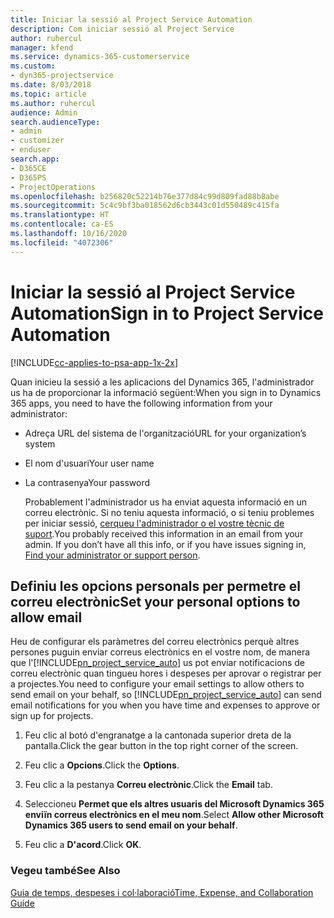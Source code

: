 ```yaml
---
title: Iniciar la sessió al Project Service Automation
description: Com iniciar sessió al Project Service
author: ruhercul
manager: kfend
ms.service: dynamics-365-customerservice
ms.custom:
- dyn365-projectservice
ms.date: 8/03/2018
ms.topic: article
ms.author: ruhercul
audience: Admin
search.audienceType:
- admin
- customizer
- enduser
search.app:
- D365CE
- D365PS
- ProjectOperations
ms.openlocfilehash: b256820c52214b76e377d84c99d809fad88b8abe
ms.sourcegitcommit: 5c4c9bf3ba018562d6cb3443c01d550489c415fa
ms.translationtype: HT
ms.contentlocale: ca-ES
ms.lasthandoff: 10/16/2020
ms.locfileid: "4072306"
---
```

# <a name="sign-in-to-project-service-automation"></a><span data-ttu-id="fc9a1-103">Iniciar la sessió al Project Service Automation</span><span class="sxs-lookup"><span data-stu-id="fc9a1-103">Sign in to Project Service Automation</span></span>

[!INCLUDE[cc-applies-to-psa-app-1x-2x](../includes/cc-applies-to-psa-app-1x-2x.md)]

<span data-ttu-id="fc9a1-104">Quan inicieu la sessió a les aplicacions del Dynamics 365, l'administrador us ha de proporcionar la informació següent:</span><span class="sxs-lookup"><span data-stu-id="fc9a1-104">When you sign in to Dynamics 365 apps, you need to have the following information from your administrator:</span></span>  
  
- <span data-ttu-id="fc9a1-105">Adreça URL del sistema de l'organització</span><span class="sxs-lookup"><span data-stu-id="fc9a1-105">URL for your organization’s system</span></span>  
  
- <span data-ttu-id="fc9a1-106">El nom d'usuari</span><span class="sxs-lookup"><span data-stu-id="fc9a1-106">Your user name</span></span>  
  
- <span data-ttu-id="fc9a1-107">La contrasenya</span><span class="sxs-lookup"><span data-stu-id="fc9a1-107">Your password</span></span>  
  
  <span data-ttu-id="fc9a1-108">Probablement l'administrador us ha enviat aquesta informació en un correu electrònic. Si no teniu aquesta informació, o si teniu problemes per iniciar sessió, [cerqueu l'administrador o el vostre tècnic de suport](https://docs.microsoft.com/dynamics365/customerengagement/on-premises/basics/find-administrator-support).</span><span class="sxs-lookup"><span data-stu-id="fc9a1-108">You probably received this information in an email from your admin. If you don’t have all this info, or if you have issues signing in, [Find your administrator or support person](https://docs.microsoft.com/dynamics365/customerengagement/on-premises/basics/find-administrator-support).</span></span>  
  
## <a name="set-your-personal-options-to-allow-email"></a><span data-ttu-id="fc9a1-109">Definiu les opcions personals per permetre el correu electrònic</span><span class="sxs-lookup"><span data-stu-id="fc9a1-109">Set your personal options to allow email</span></span>  
 <span data-ttu-id="fc9a1-110">Heu de configurar els paràmetres del correu electrònics perquè altres persones puguin enviar correus electrònics en el vostre nom, de manera que l'[!INCLUDE[pn_project_service_auto](../includes/pn-project-service-auto.md)] us pot enviar notificacions de correu electrònic quan tingueu hores i despeses per aprovar o registrar per a projectes.</span><span class="sxs-lookup"><span data-stu-id="fc9a1-110">You need to configure your email settings to allow others to send email on your behalf, so [!INCLUDE[pn_project_service_auto](../includes/pn-project-service-auto.md)] can send email notifications for you when you have time and expenses to approve or sign up for projects.</span></span>  
  
1.  <span data-ttu-id="fc9a1-111">Feu clic al botó d'engranatge a la cantonada superior dreta de la pantalla.</span><span class="sxs-lookup"><span data-stu-id="fc9a1-111">Click the gear button in the top right corner of the screen.</span></span>  
  
2.  <span data-ttu-id="fc9a1-112">Feu clic a **Opcions**.</span><span class="sxs-lookup"><span data-stu-id="fc9a1-112">Click the **Options**.</span></span>  
  
3.  <span data-ttu-id="fc9a1-113">Feu clic a la pestanya **Correu electrònic**.</span><span class="sxs-lookup"><span data-stu-id="fc9a1-113">Click the **Email** tab.</span></span>  
  
4.  <span data-ttu-id="fc9a1-114">Seleccioneu **Permet que els altres usuaris del Microsoft Dynamics 365 enviïn correus electrònics en el meu nom**.</span><span class="sxs-lookup"><span data-stu-id="fc9a1-114">Select **Allow other Microsoft Dynamics 365 users to send email on your behalf**.</span></span>  
  
5.  <span data-ttu-id="fc9a1-115">Feu clic a **D'acord**.</span><span class="sxs-lookup"><span data-stu-id="fc9a1-115">Click **OK**.</span></span>  
  
### <a name="see-also"></a><span data-ttu-id="fc9a1-116">Vegeu també</span><span class="sxs-lookup"><span data-stu-id="fc9a1-116">See Also</span></span>  
 [<span data-ttu-id="fc9a1-117">Guia de temps, despeses i col·laboració</span><span class="sxs-lookup"><span data-stu-id="fc9a1-117">Time, Expense, and Collaboration Guide</span></span>](../psa/time-expense-collaboration-guide.md)
